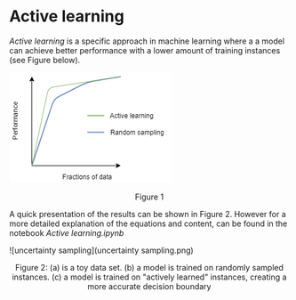 # Active learning 

*Active learning* is a specific approach in machine learning where a a model can achieve better performance with a lower amount of training instances (see Figure below). 

![Learning curve](https://github.com/FormalLogic/Active-learning---Uncertainty-sampling/blob/main/Learning%20curve.png)





<Center> Figure 1</Center>

A quick presentation of the results can be shown in Figure 2. However for a more detailed explanation of the equations and content, can be found in the notebook *Active learning.ipynb*





 ![uncertainty sampling](uncertainty sampling.png)



<Center>Figure 2: (a) is a toy data set. (b) a model is trained on randomly sampled instances. (c) a model is trained on "actively learned" instances, creating a more accurate decision boundary</Center> 

